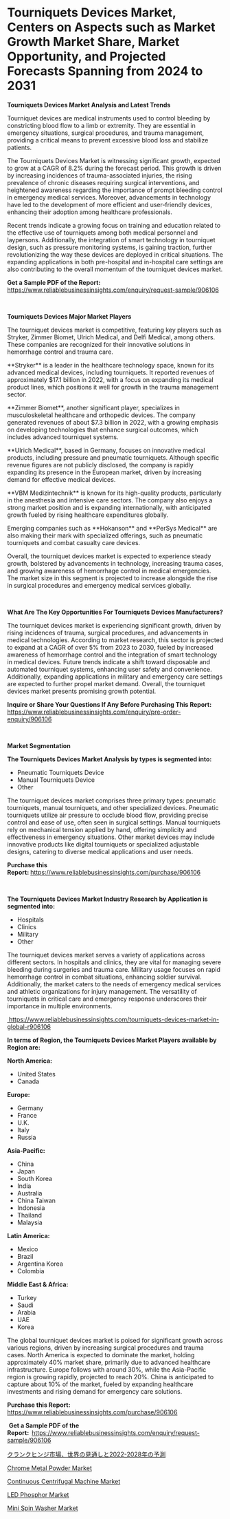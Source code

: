 <p><h1>Tourniquets Devices Market, Centers on Aspects such as Market Growth Market Share, Market Opportunity, and Projected Forecasts Spanning from 2024 to 2031</h1></p><p><strong>Tourniquets Devices Market Analysis and Latest Trends</strong></p>
<p><p>Tourniquet devices are medical instruments used to control bleeding by constricting blood flow to a limb or extremity. They are essential in emergency situations, surgical procedures, and trauma management, providing a critical means to prevent excessive blood loss and stabilize patients.</p><p>The Tourniquets Devices Market is witnessing significant growth, expected to grow at a CAGR of 8.2% during the forecast period. This growth is driven by increasing incidences of trauma-associated injuries, the rising prevalence of chronic diseases requiring surgical interventions, and heightened awareness regarding the importance of prompt bleeding control in emergency medical services. Moreover, advancements in technology have led to the development of more efficient and user-friendly devices, enhancing their adoption among healthcare professionals.</p><p>Recent trends indicate a growing focus on training and education related to the effective use of tourniquets among both medical personnel and laypersons. Additionally, the integration of smart technology in tourniquet design, such as pressure monitoring systems, is gaining traction, further revolutionizing the way these devices are deployed in critical situations. The expanding applications in both pre-hospital and in-hospital care settings are also contributing to the overall momentum of the tourniquet devices market.</p></p>
<p><strong>Get a Sample PDF of the Report:&nbsp;</strong> <a href="https://www.reliablebusinessinsights.com/enquiry/request-sample/906106">https://www.reliablebusinessinsights.com/enquiry/request-sample/906106</a></p>
<p>&nbsp;</p>
<p><strong>Tourniquets Devices Major Market Players</strong></p>
<p><p>The tourniquet devices market is competitive, featuring key players such as Stryker, Zimmer Biomet, Ulrich Medical, and Delfi Medical, among others. These companies are recognized for their innovative solutions in hemorrhage control and trauma care.</p><p>**Stryker** is a leader in the healthcare technology space, known for its advanced medical devices, including tourniquets. It reported revenues of approximately $17.1 billion in 2022, with a focus on expanding its medical product lines, which positions it well for growth in the trauma management sector.</p><p>**Zimmer Biomet**, another significant player, specializes in musculoskeletal healthcare and orthopedic devices. The company generated revenues of about $7.3 billion in 2022, with a growing emphasis on developing technologies that enhance surgical outcomes, which includes advanced tourniquet systems.</p><p>**Ulrich Medical**, based in Germany, focuses on innovative medical products, including pressure and pneumatic tourniquets. Although specific revenue figures are not publicly disclosed, the company is rapidly expanding its presence in the European market, driven by increasing demand for effective medical devices.</p><p>**VBM Medizintechnik** is known for its high-quality products, particularly in the anesthesia and intensive care sectors. The company also enjoys a strong market position and is expanding internationally, with anticipated growth fueled by rising healthcare expenditures globally.</p><p>Emerging companies such as **Hokanson** and **PerSys Medical** are also making their mark with specialized offerings, such as pneumatic tourniquets and combat casualty care devices. </p><p>Overall, the tourniquet devices market is expected to experience steady growth, bolstered by advancements in technology, increasing trauma cases, and growing awareness of hemorrhage control in medical emergencies. The market size in this segment is projected to increase alongside the rise in surgical procedures and emergency medical services globally.</p></p>
<p>&nbsp;</p>
<p><strong>What Are The Key Opportunities For Tourniquets Devices Manufacturers?</strong></p>
<p><p>The tourniquet devices market is experiencing significant growth, driven by rising incidences of trauma, surgical procedures, and advancements in medical technologies. According to market research, this sector is projected to expand at a CAGR of over 5% from 2023 to 2030, fueled by increased awareness of hemorrhage control and the integration of smart technology in medical devices. Future trends indicate a shift toward disposable and automated tourniquet systems, enhancing user safety and convenience. Additionally, expanding applications in military and emergency care settings are expected to further propel market demand. Overall, the tourniquet devices market presents promising growth potential.</p></p>
<p><strong>Inquire or Share Your Questions If Any Before Purchasing This Report:</strong> <a href="https://www.reliablebusinessinsights.com/enquiry/pre-order-enquiry/906106">https://www.reliablebusinessinsights.com/enquiry/pre-order-enquiry/906106</a></p>
<p>&nbsp;</p>
<p><strong>Market Segmentation</strong></p>
<p><strong>The Tourniquets Devices Market Analysis by types is segmented into:</strong></p>
<p><ul><li>Pneumatic Tourniquets Device</li><li>Manual Tourniquets Device</li><li>Other</li></ul></p>
<p><p>The tourniquet devices market comprises three primary types: pneumatic tourniquets, manual tourniquets, and other specialized devices. Pneumatic tourniquets utilize air pressure to occlude blood flow, providing precise control and ease of use, often seen in surgical settings. Manual tourniquets rely on mechanical tension applied by hand, offering simplicity and effectiveness in emergency situations. Other market devices may include innovative products like digital tourniquets or specialized adjustable designs, catering to diverse medical applications and user needs.</p></p>
<p><strong>Purchase this Report:&nbsp;</strong><a href="https://www.reliablebusinessinsights.com/purchase/906106">https://www.reliablebusinessinsights.com/purchase/906106</a></p>
<p>&nbsp;</p>
<p><strong>The Tourniquets Devices Market Industry Research by Application is segmented into:</strong></p>
<p><ul><li>Hospitals</li><li>Clinics</li><li>Military</li><li>Other</li></ul></p>
<p><p>The tourniquet devices market serves a variety of applications across different sectors. In hospitals and clinics, they are vital for managing severe bleeding during surgeries and trauma care. Military usage focuses on rapid hemorrhage control in combat situations, enhancing soldier survival. Additionally, the market caters to the needs of emergency medical services and athletic organizations for injury management. The versatility of tourniquets in critical care and emergency response underscores their importance in multiple environments.</p></p>
<p><a href="https://www.reliablebusinessinsights.com/tourniquets-devices-market-in-global-r906106">&nbsp;https://www.reliablebusinessinsights.com/tourniquets-devices-market-in-global-r906106</a></p>
<p><strong>In terms of Region, the Tourniquets Devices Market Players available by Region are:</strong></p>
<p>
    <p> <strong> North America: </strong>
        <ul>
            <li>United States</li>
            <li>Canada</li>
        </ul>
        </p> 
    <p> <strong> Europe: </strong>
        <ul>
            <li>Germany</li>
            <li>France</li>
            <li>U.K.</li>
            <li>Italy</li>
            <li>Russia</li>
        </ul>
        </p> 
    <p> <strong> Asia-Pacific: </strong>
        <ul>
            <li>China</li>
            <li>Japan</li>
            <li>South Korea</li>
            <li>India</li>
            <li>Australia</li>
            <li>China Taiwan</li>
            <li>Indonesia</li>
            <li>Thailand</li>
            <li>Malaysia</li>
        </ul>
        </p> 
    <p> <strong> Latin America: </strong>
        <ul>
            <li>Mexico</li>
            <li>Brazil</li>
            <li>Argentina Korea</li>
            <li>Colombia</li>
        </ul>
        </p> 
    <p> <strong> Middle East & Africa: </strong>
        <ul>
            <li>Turkey</li>
            <li>Saudi</li>
            <li>Arabia</li>
            <li>UAE</li>
            <li>Korea</li>
        </ul>
    </p>
    </p>
<p><p>The global tourniquet devices market is poised for significant growth across various regions, driven by increasing surgical procedures and trauma cases. North America is expected to dominate the market, holding approximately 40% market share, primarily due to advanced healthcare infrastructure. Europe follows with around 30%, while the Asia-Pacific region is growing rapidly, projected to reach 20%. China is anticipated to capture about 10% of the market, fueled by expanding healthcare investments and rising demand for emergency care solutions.</p></p>
<p><strong>Purchase this Report: </strong><a href="https://www.reliablebusinessinsights.com/purchase/906106">https://www.reliablebusinessinsights.com/purchase/906106</a></p>
<p>&nbsp;<strong>Get a Sample PDF of the Report:&nbsp;&nbsp;</strong><a href="https://www.reliablebusinessinsights.com/enquiry/request-sample/906106">https://www.reliablebusinessinsights.com/enquiry/request-sample/906106</a></p>
<p><strong></strong></p>
<p><p><a href="https://medium.com/@alyle7648/cranked-hinges-market-global-outlook-and-forecast-2022-2028-0ae42f900ac3">クランクヒンジ市場、世界の見通しと2022-2028年の予測</a></p><p><a href="https://issuu.com/reportprime-2/docs/chrome-metal-powder-market-size-203_40d06c368d54c4">Chrome Metal Powder Market</a></p><p><a href="https://www.linkedin.com/pulse/continuous-centrifugal-machine-market-trends-analysis-opportunities-8ottf?trackingId=DArsWsHiQNCHD0jbhkyXow%3D%3D">Continuous Centrifugal Machine Market</a></p><p><a href="https://www.linkedin.com/pulse/global-led-phosphor-market-trends-analysis-future-growth-lmcvf?trackingId=dBK9CO0yTCuhkNH21NFvoQ%3D%3D">LED Phosphor Market</a></p><p><a href="https://medium.com/@kair.irfan6/this-report-on-mini-spin-washer-market-is-a-comprehensive-analysis-of-market-shares-strategies-a96d2a755744?postPublishedType=initial">Mini Spin Washer Market</a></p></p>